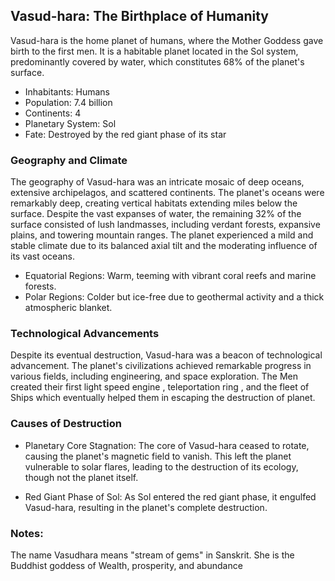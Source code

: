 ## Vasud-hara: The Birthplace of Humanity
Vasud-hara is the home planet of humans, where the Mother Goddess gave birth to the first men. It is a habitable planet located in the Sol system, predominantly covered by water, which constitutes 68% of the planet's surface.

- Inhabitants: Humans
- Population: 7.4 billion
- Continents: 4
- Planetary System: Sol
- Fate: Destroyed by the red giant phase of its star

 
### Geography and Climate
The geography of Vasud-hara was an intricate mosaic of deep oceans, extensive archipelagos, and scattered continents. The planet's oceans were remarkably deep, creating vertical habitats extending miles below the surface. Despite the vast expanses of water, the remaining 32% of the surface consisted of lush landmasses, including verdant forests, expansive plains, and towering mountain ranges. The planet experienced a mild and stable climate due to its balanced axial tilt and the moderating influence of its vast oceans.  

- Equatorial Regions: Warm, teeming with vibrant coral reefs and marine forests.
- Polar Regions: Colder but ice-free due to geothermal activity and a thick atmospheric blanket.

 
### Technological Advancements
Despite its eventual destruction, Vasud-hara was a beacon of technological advancement. The planet's civilizations achieved remarkable progress in various fields, including engineering, and space exploration. The Men created their first light speed engine , teleportation ring , and the fleet of Ships which eventually helped them in escaping the destruction of planet.  

### Causes of Destruction
 

- Planetary Core Stagnation: The core of Vasud-hara ceased to rotate, causing the planet's magnetic field to vanish. This left the planet vulnerable to solar flares, leading to the destruction of its ecology, though not the planet itself. 

- Red Giant Phase of Sol: As Sol entered the red giant phase, it engulfed Vasud-hara, resulting in the planet's complete destruction.

### Notes:
The name Vasudhara means "stream of gems" in Sanskrit. She is the Buddhist goddess of Wealth, prosperity, and abundance
